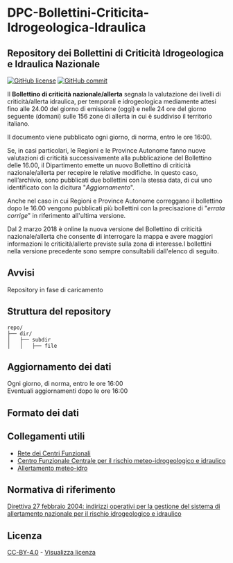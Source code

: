 # DPC-Bollettini-Criticita-Idrogeologica-Idraulica
## Repository dei Bollettini di Criticità Idrogeologica e Idraulica Nazionale

[![GitHub license](https://img.shields.io/badge/License-Creative%20Commons%20Attribution%204.0%20International-blue)](https://github.com/pcm-dpc/DPC-Bollettini-Criticita-Idrogeologica-Idraulica/blob/master/LICENSE)
[![GitHub commit](https://img.shields.io/github/last-commit/pcm-dpc/DPC-Bollettini-Criticita-Idrogeologica-Idraulica)](https://github.com/pcm-dpc/DPC-Bollettini-Criticita-Idrogeologica-Idraulica/commits/master)

Il **Bollettino di criticità nazionale/allerta** segnala la valutazione dei livelli di criticità/allerta idraulica, per temporali e idrogeologica mediamente attesi fino alle 24.00 del giorno di emissione (oggi) e nelle 24 ore del giorno seguente (domani) sulle 156 zone di allerta in cui è suddiviso il territorio italiano.

Il documento viene pubblicato ogni giorno, di norma, entro le ore 16:00.

Se, in casi particolari, le Regioni e le Province Autonome fanno nuove valutazioni di criticità successivamente alla pubblicazione del Bollettino delle 16.00, il Dipartimento emette un nuovo Bollettino di criticità nazionale/allerta per recepire le relative modifiche. In questo caso, nell’archivio, sono pubblicati due bollettini con la stessa data, di cui uno identificato con la dicitura "*Aggiornamento*".

Anche nel caso in cui Regioni e Province Autonome correggano il bollettino dopo le 16.00 vengono pubblicati più bollettini con la precisazione di "*errata corrige*" in riferimento all'ultima versione.

Dal 2 marzo 2018 è online la nuova versione del Bollettino di criticità nazionale/allerta che consente di interrogare la mappa e avere maggiori informazioni le criticità/allerte previste sulla zona di interesse.I bollettini nella versione precedente sono sempre consultabili dall'elenco di seguito.

## Avvisi
Repository in fase di caricamento

## Struttura del repository
```
repo/
├── dir/
│   ├── subdir
│   │   ├── file
```

## Aggiornamento dei dati
Ogni giorno, di norma, entro le ore 16:00<br>
Eventuali aggiornamenti dopo le ore 16:00

## Formato dei dati

## Collegamenti utili
* [Rete dei Centri Funzionali](https://servizio-nazionale.protezionecivile.gov.it/it/attivita/previsione/rete-dei-centri-funzionali)
* [Centro Funzionale Centrale per il rischio meteo-idrogeologico e idraulico](http://www.protezionecivile.gov.it/attivita-rischi/meteo-idro/attivita/previsione-prevenzione/centro-funzionale-centrale-rischio-meteo-idrogeologico)
* [Allertamento meteo-idro](http://www.protezionecivile.gov.it/attivita-rischi/meteo-idro/attivita/previsione-prevenzione/centro-funzionale-centrale-rischio-meteo-idrogeologico/allertamento-meteo-idro)

## Normativa di riferimento
[Direttiva 27 febbraio 2004: indirizzi operativi per la gestione del sistema di allertamento nazionale per il rischio idrogeologico e idraulico](http://www.protezionecivile.it/amministrazione-trasparente/provvedimenti/dettaglio/-/asset_publisher/default/content/direttiva-27-febbraio-2004-indirizzi-operativi-per-la-gestione-del-sistema-di-allertamento-nazionale-per-il-rischio-idrogeologico-e-idraulico)

## Licenza

[CC-BY-4.0](https://creativecommons.org/licenses/by/4.0/deed.it) - [Visualizza licenza](https://github.com/pcm-dpc/DPC-Mappe/blob/master/LICENSE)
